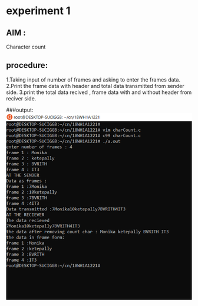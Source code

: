 # experiment 1
## AIM : 
 Character count
## procedure:
1.Taking input of number of frames and asking to enter the frames data. 
2.Print the frame data with header and total data transmitted from sender side.
3.print the total data recived , frame data with and without header from reciver side.

###output:
![output](charCount.png)

